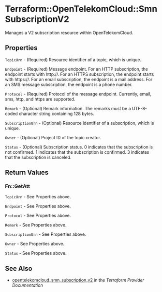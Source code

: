 # Terraform::OpenTelekomCloud::SmnSubscriptionV2

Manages a V2 subscription resource within OpenTelekomCloud.

## Properties

`TopicUrn` - (Required) Resource identifier of a topic, which is unique.

`Endpoint` - (Required) Message endpoint. For an HTTP subscription, the endpoint starts with http\://. For an HTTPS subscription, the endpoint starts with https\://. For an email subscription, the endpoint is a mail address. For an SMS message subscription, the endpoint is a phone number.

`Protocol` - (Required) Protocol of the message endpoint. Currently, email, sms, http, and https are supported.

`Remark` - (Optional) Remark information. The remarks must be a UTF-8-coded character string containing 128 bytes.

`SubscriptionUrn` - (Optional) Resource identifier of a subscription, which is unique.

`Owner` - (Optional) Project ID of the topic creator.

`Status` - (Optional) Subscription status. 0 indicates that the subscription is not confirmed. 1 indicates that the subscription is confirmed. 3 indicates that the subscription is canceled.


## Return Values

### Fn::GetAtt

`TopicUrn` - See Properties above.

`Endpoint` - See Properties above.

`Protocol` - See Properties above.

`Remark` - See Properties above.

`SubscriptionUrn` - See Properties above.

`Owner` - See Properties above.

`Status` - See Properties above.

## See Also

* [opentelekomcloud_smn_subscription_v2](https://www.terraform.io/docs/providers/opentelekomcloud/r/smn_subscription_v2.html) in the _Terraform Provider Documentation_